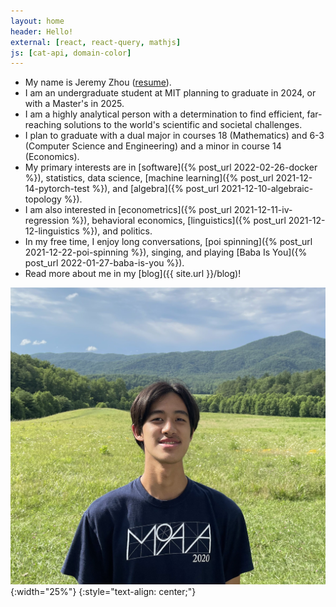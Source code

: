 ```yaml
---
layout: home
header: Hello!
external: [react, react-query, mathjs]
js: [cat-api, domain-color]
---
```


* My name is Jeremy Zhou ([resume](/assets/Resume.pdf)).
* I am an undergraduate student at MIT planning to graduate in 2024, or with a Master's in 2025.
* I am a highly analytical person with a determination to find efficient, far-reaching solutions to the world's scientific and societal challenges.
* I plan to graduate with a dual major in courses 18 (Mathematics) and 6-3 (Computer Science and Engineering) and a minor in course 14 (Economics).
* My primary interests are in [software]({% post_url 2022-02-26-docker %}), statistics, data science, [machine learning]({% post_url 2021-12-14-pytorch-test %}), and [algebra]({% post_url 2021-12-10-algebraic-topology %}).
* I am also interested in [econometrics]({% post_url 2021-12-11-iv-regression %}), behavioral economics, [linguistics]({% post_url 2021-12-12-linguistics %}), and politics.
* In my free time, I enjoy long conversations, [poi spinning]({% post_url 2021-12-22-poi-spinning %}), singing, and playing [Baba Is You]({% post_url 2022-01-27-baba-is-you %}).
* Read more about me in my [blog]({{ site.url }}/blog)!

![image-title-here](/assets/IMG_1179.jpg){:width="25%"}
{:style="text-align: center;"}
